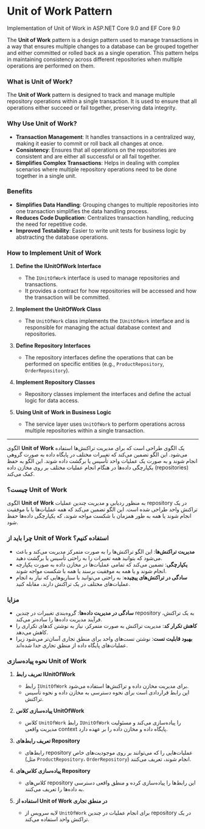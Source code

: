 # Unit of Work Pattern
Implementation of Unit of Work in ASP.NET Core 9.0 and EF Core 9.0


The **Unit of Work** pattern is a design pattern used to manage transactions in a way that ensures multiple changes to a database can be grouped together and either committed or rolled back as a single operation. This pattern helps in maintaining consistency across different repositories when multiple operations are performed on them.

### What is Unit of Work?

The **Unit of Work** pattern is designed to track and manage multiple repository operations within a single transaction. It is used to ensure that all operations either succeed or fail together, preserving data integrity.

### Why Use Unit of Work?

- **Transaction Management**: It handles transactions in a centralized way, making it easier to commit or roll back all changes at once.
- **Consistency**: Ensures that all operations on the repositories are consistent and are either all successful or all fail together.
- **Simplifies Complex Transactions**: Helps in dealing with complex scenarios where multiple repository operations need to be done together in a single unit.

### Benefits

- **Simplifies Data Handling**: Grouping changes to multiple repositories into one transaction simplifies the data handling process.
- **Reduces Code Duplication**: Centralizes transaction handling, reducing the need for repetitive code.
- **Improved Testability**: Easier to write unit tests for business logic by abstracting the database operations.

### How to Implement Unit of Work

1. **Define the IUnitOfWork Interface**
    - The `IUnitOfWork` interface is used to manage repositories and transactions.
    - It provides a contract for how repositories will be accessed and how the transaction will be committed.
  
2. **Implement the UnitOfWork Class**
    - The `UnitOfWork` class implements the `IUnitOfWork` interface and is responsible for managing the actual database context and repositories.

3. **Define Repository Interfaces**
    - The repository interfaces define the operations that can be performed on specific entities (e.g., `ProductRepository`, `OrderRepository`).

4. **Implement Repository Classes**
    - Repository classes implement the interfaces and define the actual logic for data access.

5. **Using Unit of Work in Business Logic**
    - The service layer uses `UnitOfWork` to perform operations across multiple repositories within a single transaction.

---


الگوی **Unit of Work** یک الگوی طراحی است که برای مدیریت تراکنش‌ها استفاده می‌شود. این الگو تضمین می‌کند که تغییرات مختلف در پایگاه داده به صورت گروهی انجام شوند و به صورت یک عملیات واحد تأسیس یا برگشت داده شوند. این الگو به حفظ یکپارچگی داده‌ها در هنگام انجام عملیات مختلف بر روی مخازن داده (repositories) کمک می‌کند.

###  چیست؟ Unit of Work

الگوی **Unit of Work** به منظور ردیابی و مدیریت چندین عملیات repository در یک تراکنش واحد طراحی شده است. این الگو تضمین می‌کند که همه عملیات‌ها یا با موفقیت انجام شوند یا همه به طور همزمان با شکست مواجه شوند، که یکپارچگی داده‌ها حفظ شود.

### چرا باید از Unit of Work استفاده کنیم؟

- **مدیریت تراکنش‌ها**: این الگو تراکنش‌ها را به صورت متمرکز مدیریت می‌کند و باعث می‌شود که بتوانید همه تغییرات را به راحتی تأسیس یا برگشت دهید.
- **یکپارچگی**: تضمین می‌کند که تمامی عملیات‌ها در مخازن داده به صورت یکپارچه انجام شوند و یا همه به موفقیت برسند یا همه با شکست مواجه شوند.
- **سادگی در تراکنش‌های پیچیده**: به راحتی می‌توانید با سناریوهایی که نیاز به انجام عملیات‌های مختلف در یک تراکنش دارند، مقابله کنید.

### مزایا

- **سادگی در مدیریت داده‌ها**: گروه‌بندی تغییرات در چندین repository به یک تراکنش، فرآیند مدیریت داده‌ها را ساده‌تر می‌کند.
- **کاهش تکرار کد**: مدیریت تراکنش به صورت متمرکز، نیاز به نوشتن کدهای تکراری را کاهش می‌دهد.
- **بهبود قابلیت تست**: نوشتن تست‌های واحد برای منطق تجاری آسان‌تر می‌شود زیرا عملیات‌های پایگاه داده از منطق تجاری جدا شده‌اند.

### نحوه پیاده‌سازی Unit of Work

1. **تعریف رابط IUnitOfWork**
    - رابط `IUnitOfWork` برای مدیریت مخازن داده و تراکنش‌ها استفاده می‌شود.
    - این رابط قراردادی است برای نحوه دسترسی به مخازن داده و نحوه تأسیس تراکنش.

2. **پیاده‌سازی کلاس UnitOfWork**
    - کلاس `UnitOfWork` رابط `IUnitOfWork` را پیاده‌سازی می‌کند و مسئولیت مدیریت واقعی context پایگاه داده و مخازن داده را بر عهده دارد.

3. **تعریف رابط‌های Repository**
    - رابط‌های repository عملیات‌هایی را که می‌توانند بر روی موجودیت‌های خاص (مثل `ProductRepository`، `OrderRepository`) انجام شوند، تعریف می‌کنند.

4. **پیاده‌سازی کلاس‌های Repository**
    - کلاس‌های repository این رابط‌ها را پیاده‌سازی کرده و منطق واقعی دسترسی به داده‌ها را تعریف می‌کنند.

5. **استفاده از Unit of Work در منطق تجاری**
    - لایه سرویس از `UnitOfWork` برای انجام عملیات در چندین repository در یک تراکنش واحد استفاده می‌کند.
